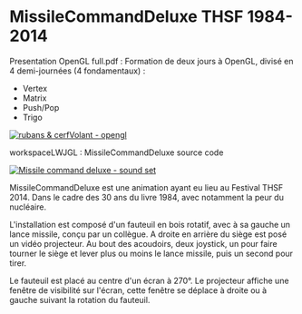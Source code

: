 # MissileCommandDeluxe THSF 1984-2014

Presentation OpenGL full.pdf : Formation de deux jours à OpenGL, divisé en 4 demi-journées (4 fondamentaux) :
- Vertex
- Matrix
- Push/Pop
- Trigo

[![rubans & cerfVolant - opengl](http://img.youtube.com/vi/t2-0ncnkLbU/0.jpg)](http://www.youtube.com/watch?v=t2-0ncnkLbU)

workspaceLWJGL : MissileCommandDeluxe source code

[![Missile command deluxe - sound set ](http://img.youtube.com/vi/YE3d1cP26v8/0.jpg)](http://www.youtube.com/watch?v=YE3d1cP26v8)

MissileCommandDeluxe est une animation ayant eu lieu au Festival THSF 2014. Dans le cadre des 30 ans du livre 1984, avec notamment la peur du nucléaire.

L'installation est composé d'un fauteuil en bois rotatif, avec à sa gauche un lance missile, conçu par un collègue. A droite en arrière du siège est posé un vidéo projecteur. Au bout des acoudoirs, deux joystick, un pour faire tourner le siège et lever plus ou moins le lance missile, puis un second pour tirer.

Le fauteuil est placé au centre d'un écran à 270°. Le projecteur affiche une fenêtre de visibilité sur l'écran, cette fenêtre se déplace à droite ou à gauche suivant la rotation du fauteuil.
